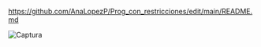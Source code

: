 
https://github.com/AnaLopezP/Prog_con_restricciones/edit/main/README.md


![Captura](https://github.com/AnaLopezP/Prog_con_restricciones/assets/34817139/75eb4b9a-280c-43fd-9db6-788cdf7f2cae)
